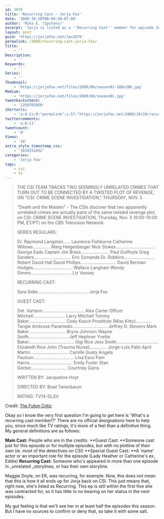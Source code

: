 ```yaml
---
id: 2076
title: 'Recurring Cast — Jorja Fox'
date: '2009-10-20T08:09:20-07:00'
author: 'Mika E. (Ipstenu)'
excerpt: 'Jorja is listed as a ''Recurring Cast'' member for episode 10x06 "Death and the Maiden". Mild spoilers about the episode inside!'
layout: post
guid: 'https://jorjafox.net/?p=2076'
permalink: /2009/recurring-cast-jorja-fox/
Title:
    - ''
Description:
    - ''
Keywords:
    - ''
Series:
    - ''
Thumbnail:
    - 'https://jorjafox.net/files/2009/06/season01-100x100.jpg'
Medium:
    - 'https://jorjafox.net/files/2009/06/season01.jpg'
tweetbackscheck:
    - '1259701850'
shorturls:
    - 'a:4:{s:9:"permalink";s:57:"https://jorjafox.net/2009/10/20/recurring-cast-jorja-fox/";s:7:"tinyurl";s:26:"http://tinyurl.com/yh4cvl6";s:4:"isgd";s:18:"http://is.gd/5302s";s:5:"bitly";s:20:"http://bit.ly/7j8tZO";}'
twittercomments:
    - 'a:0:{}'
tweetcount:
    - '0'
Views:
    - '10'
astra_style_timestamp_css:
    - '1634151832'
categories:
    - 'Jorja Fox'
tags:
    - csi
    - tv
---
```


<blockquote>THE CSI TEAM TRACKS TWO SEEMINGLY UNRELATED CRIMES THAT TURN OUT TO BE CONNECTED BY A TWISTED PLOT OF REVENGE, ON "CSI: CRIME SCENE INVESTIGATION," THURSDAY, NOV. 5

"Death and the Maiden" - The CSIs discover that two apparently unrelated crimes are actually parts of the same twisted revenge plot, on CSI: CRIME SCENE INVESTIGATION, Thursday, Nov. 5 (9:00-10:00 PM, ET/PT) on the CBS Television Network.

SERIES REGULARS:

Dr. Raymond Langston...... Laurence Fishburne
Catherine Willows.............. Marg Helgenberger
Nick Stokes................................ George Eads
Captain Jim Brass....................... Paul Guilfoyle
Greg Sanders.............................. Eric Szmanda
Dr. Robbins......................... Robert David Hall
David Phillips............................. David Berman
Hodges................................ Wallace Langham
Wendy Simms................................. Liz Vassey

RECURRING CAST:

Sara Sidle......................................... Jorja Fox

GUEST CAST:

Det. Vartann.................................. Alex Carter
Officer Mitchell.......................... Larry Mitchell
Tommy Baker.............................. Cody Kasch
Prostitute (Miss Kitty)............. Tangie Ambrose
Paramedic............................ Jeffrey D. Stevens
Mark Baker.............................. Bryce Johnson
Wayne Smith................................ Jeff Hephner
Yvette Baker..................................... Gigi Rice
Jess Smith.................................. Elizabeth Rice
John (Trauma Nurse).............. Jorge-Luis Pallo
April Martin............................... Camille Guaty
Angela Paulson................................. Lina Esco
Pam Harris................................... Emily Foxler
Stan Gerber............................. Courtney Gains

WRITTEN BY: Jacqueline Hoyt

DIRECTED BY: Brad Tanenbaum

RATING: TV14-DLSV </blockquote>
Credit: <a href="http://www.thefutoncritic.com/listings.aspx?id=20091019cbs05">The Futon Critic</a>

Okay so I know the very first question I'm going to get here is 'What's a recurring cast member!?'  There are no official designations here to help you, since much like TV ratings, it's more of a feel than a definitive thing.  My general definitions are as follows:

**Main Cast:** People who are in the credits.
**Guest Cast: **Someone cast just for this episode or for multiple episodes, but with no plotline of their own (ie. most of the detectives on CSI)
**Special Guest Cast: **A 'name' actor or an important role for the episode (Lady Heather or Catherine's ex, Eddie)
**Recurring Cast:** Someone who's appeared in more than one episode in _unrelated _storylines, or has their own storyline.

Maggie Doyle, on ER, was recurring, for example.  Now, this does not mean that this is how it all ends up for Jorja back on CSI.  This just means that, right now, she's listed as Recurring.  This ep is still within the first five she was contracted for, so it has little to no bearing on her status in the next episodes.

My gut feeling is that we'll see her in at least half the episodes this season.  But I have no sources to confirm or deny that, so take it with some salt.
